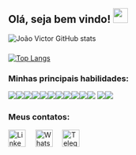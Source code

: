## Olá, seja bem vindo! <img src="https://raw.githubusercontent.com/Quadrified/Quadrified/master/assets/wave.gif" width="30px" />

![João Victor GitHub stats](https://github-readme-stats.vercel.app/api?username=joaovmf&show_icons=true&theme=tokyonight) 
###
[![Top Langs](https://github-readme-stats.vercel.app/api/top-langs/?username=joaovmf&theme=tokyonight)](https://github.com/joaovmf/github-readme-stats)



### Minhas principais habilidades: 

<img src = "https://img.shields.io/badge/-Flutter-000000?style=flat&logo=flutter&logoColor=FFFFFF"><img src="https://img.shields.io/badge/-Dart-000000?style=flat&logo=dart&logoColor=00c8ff"><img src="https://img.shields.io/badge/-React%20Native-1572B6?style=flat&logo=react&logoColor=00c8ff"><img src="https://img.shields.io/badge/-ReactJS-1572B6?style=flat&logo=react&logoColor=00c8ff"><img src="https://img.shields.io/badge/-JavaScript-eed718?style=flat&logo=javascript&logoColor=ffffff"><img src="https://img.shields.io/badge/-NodeJS-3C873A?style=flat&logo=Node.js&logoColor=white"><img src="https://img.shields.io/badge/-Bootstrap-563D7C?style=flat&logo=bootstrap&logoColor=white"><img src = "https://img.shields.io/badge/-HTML5-E34F26?style=flat&logo=html5&logoColor=white"><img src = "https://img.shields.io/badge/-CSS3-1572B6?style=flat&logo=css3&logoColor=white"><img src="https://img.shields.io/badge/-MongoDB-4DB33D?style=flat&logo=mongodb&logoColor=FFFFFF"><img src="http://img.shields.io/badge/-Java-F89820?style=flat&logo=java&logoColor=white"> <img src="http://img.shields.io/badge/-Git-F1502F?style=flat&logo=git&logoColor=FFFFFF"><img src="http://img.shields.io/badge/-Github-000000?style=flat&logo=github&logoColor=FFFFFF">


### Meus contatos: 
<a href="https://www.linkedin.com/in/joão-victor-de-medeiros"><img src="https://github.com/Quadrified/Quadrified/blob/master/assets/social_media_svgs/linkedin-round.svg" width="35px" alt="LinkedIn"></a> &nbsp; &nbsp;
<a href="https://api.whatsapp.com/send?phone=+5581987992501"><img src="https://github.com/Quadrified/Quadrified/blob/master/assets/social_media_svgs/whatsapp-round.svg" width="35px" alt="Whatsapp"></a> &nbsp; &nbsp;
<a href="https://t.me/joaovictormedeiros"><img src="https://github.com/Quadrified/Quadrified/blob/master/assets/social_media_svgs/telegram-round.svg" width="35px" alt="Telegram"></a> &nbsp; &nbsp;

